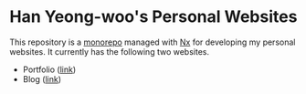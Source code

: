# Han Yeong-woo's Personal Websites

This repository is a [monorepo] managed with [Nx] for developing my personal
websites. It currently has the following two websites.

- Portfolio ([link](https://yeongwoo.dev))
- Blog ([link](https://blog.yeongwoo.dev))

[monorepo]: https://monorepo.tools/#what-is-a-monorepo
[Nx]: https://nx.dev/
